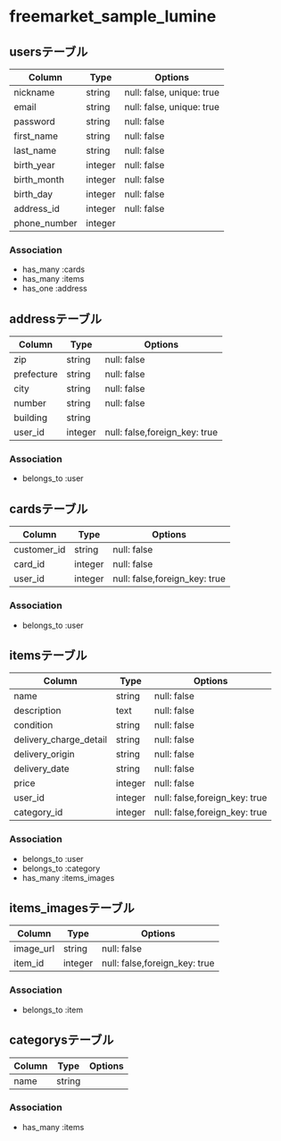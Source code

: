 # freemarket_sample_lumine
## usersテーブル
|Column|Type|Options|
|------|----|-------|
|nickname|string|null: false, unique: true|
|email|string|null: false, unique: true|
|password|string|null: false|
|first_name|string|null: false|
|last_name|string|null: false|
|birth_year|integer|null: false|
|birth_month|integer|null: false|
|birth_day|integer|null: false|
|address_id|integer|null: false|
|phone_number|integer||
### Association
- has_many :cards
- has_many :items
- has_one :address

## addressテーブル
|Column|Type|Options|
|------|----|-------|
|zip|string|null: false|
|prefecture|string|null: false|
|city|string|null: false|
|number|string|null: false|
|building|string||
|user_id|integer|null: false,foreign_key: true|
### Association
- belongs_to :user

## cardsテーブル
|Column|Type|Options|
|------|----|-------|
|customer_id|string|null: false|
|card_id|integer|null: false|
|user_id|integer|null: false,foreign_key: true|
### Association
- belongs_to :user

## itemsテーブル
|Column|Type|Options|
|------|----|-------|
|name|string|null: false|
|description|text|null: false|
|condition|string|null: false|
|delivery_charge_detail|string|null: false|
|delivery_origin|string|null: false|
|delivery_date|string|null: false|
|price|integer|null: false|
|user_id|integer|null: false,foreign_key: true|
|category_id|integer|null: false,foreign_key: true|
### Association
- belongs_to :user
- belongs_to :category
- has_many :items_images

## items_imagesテーブル
|Column|Type|Options|
|------|----|-------|
|image_url|string|null: false|
|item_id|integer|null: false,foreign_key: true|
### Association
- belongs_to :item

## categorysテーブル
|Column|Type|Options|
|------|----|-------|
|name|string||
### Association
- has_many :items
